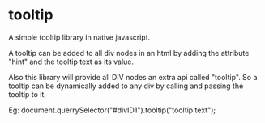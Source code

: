 tooltip
=======

A simple tooltip library in native javascript.

A tooltip can be added to all div nodes in an html by adding the attribute "hint" and the tooltip text as its value.

Also this library will provide all DIV nodes an extra api called "tooltip". So a tooltip can be dynamically added to any div by calling and passing the tooltip to it.

Eg: document.querrySelector("#divID1").tooltip("tooltip text");

